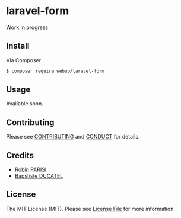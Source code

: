 # laravel-form

Work in progress

## Install

Via Composer

``` bash
$ composer require webup/laravel-form
```

## Usage

Available soon.

## Contributing

Please see [CONTRIBUTING](CONTRIBUTING.md) and [CONDUCT](CONDUCT.md) for details.

## Credits

- [Robin PARISI](https://github.com/robinparisi)
- [Bapstiste DUCATEL](https://https://github.com/Biptaste)

## License

The MIT License (MIT). Please see [License File](LICENSE.md) for more information.

